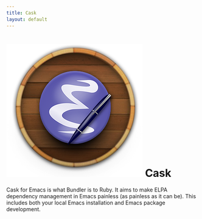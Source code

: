 ```yaml
---
title: Cask
layout: default
---
```


# <img src="/img/cask.png" id="logo"> Cask

Cask for Emacs is what Bundler is to Ruby. It aims to make ELPA
dependency management in Emacs painless (as painless as it can
be). This includes both your local Emacs installation and Emacs
package development.
